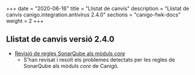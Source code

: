 +++
date        = "2020-06-16"
title       = "Llistat de canvis"
description = "Llistat de canvis canigo.integration.antivirus 2.4.0"
sections    = "canigo-fwk-docs"
weight		= 2
+++

## Llistat de canvis versió 2.4.0

- [Revisió de regles SonarQube als mòduls _core_](/noticies/2020-06-09-Revisio_regles_SonarQube_moduls_core/)
   - S'han revisat i resolt els problemes detectats per les regles de SonarQube als mòduls _core_ de Canigó.
